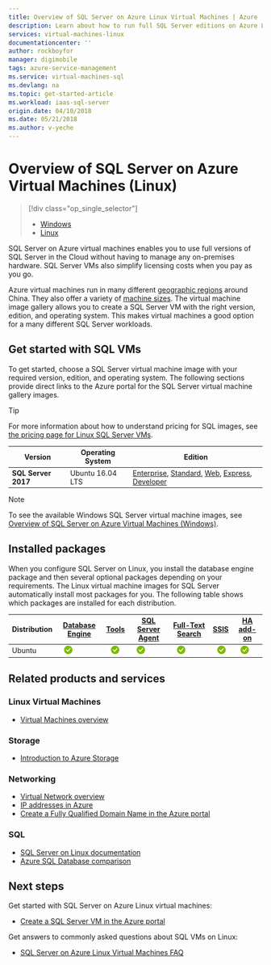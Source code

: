 ```yaml
---
title: Overview of SQL Server on Azure Linux Virtual Machines | Azure
description: Learn about how to run full SQL Server editions on Azure Linux Virtual machines. Get direct links to all Linux SQL Server VM images and related content.
services: virtual-machines-linux
documentationcenter: ''
author: rockboyfor
manager: digimobile
tags: azure-service-management
ms.service: virtual-machines-sql
ms.devlang: na
ms.topic: get-started-article
ms.workload: iaas-sql-server
origin.date: 04/10/2018
ms.date: 05/21/2018
ms.author: v-yeche
---
```

# Overview of SQL Server on Azure Virtual Machines (Linux)

> [!div class="op_single_selector"]
> * [Windows](../../windows/sql/virtual-machines-windows-sql-server-iaas-overview.md)
> * [Linux](sql-server-linux-virtual-machines-overview.md)

SQL Server on Azure virtual machines enables you to use full versions of SQL Server in the Cloud without having to manage any on-premises hardware. SQL Server VMs also simplify licensing costs when you pay as you go.

Azure virtual machines run in many different [geographic regions](https://www.azure.cn/support/service-dashboard/) around China. They also offer a variety of [machine sizes](../sizes.md). The virtual machine image gallery allows you to create a SQL Server VM with the right version, edition, and operating system. This makes virtual machines a good option for a many different SQL Server workloads.
<!--Notice: Change around the world to China -->

<a name="create"></a>
##  Get started with SQL VMs

To get started, choose a SQL Server virtual machine image with your required version, edition, and operating system. The following sections provide direct links to the Azure portal for the SQL Server virtual machine gallery images.

> [!TIP]
> For more information about how to understand pricing for SQL images, see [the pricing page for Linux SQL Server VMs](https://www.azure.cn/pricing/details/virtual-machines/).

| Version | Operating System | Edition |
| --- | --- | --- |
| **SQL Server 2017** | Ubuntu 16.04 LTS |[Enterprise](https://portal.azure.cn/#create/Microsoft.SQLServer2017EnterpriseonUbuntuServer1604LTS), [Standard](https://portal.azure.cn/#create/Microsoft.SQLServer2017StandardonUbuntuServer1604LTS), [Web](https://portal.azure.cn/#create/Microsoft.SQLServer2017WebonUbuntuServer1604LTS), [Express](https://portal.azure.cn/#create/Microsoft.FreeSQLServerLicenseSQLServer2017ExpressonUbuntuServer1604LTS), [Developer](https://portal.azure.cn/#create/Microsoft.FreeSQLServerLicenseSQLServer2017DeveloperonUbuntuServer1604LTS) |
<!-- Not Avaiable on RHEL (Red Har Enterprise License) -->
<!-- Not Avaiable on SLES (SUSE Linux Enterprise Server) -->

> [!NOTE]
> To see the available Windows SQL Server virtual machine images, see [Overview of SQL Server on Azure Virtual Machines (Windows)](../../windows/sql/virtual-machines-windows-sql-server-iaas-overview.md).

<a name="packages"></a>
##  Installed packages

When you configure SQL Server on Linux, you install the database engine package and then several optional packages depending on your requirements. The Linux virtual machine images for SQL Server automatically install most packages for you. The following table shows which packages are installed for each distribution.

| Distribution | [Database Engine](https://docs.microsoft.com/sql/linux/sql-server-linux-setup) | [Tools](https://docs.microsoft.com/sql/linux/sql-server-linux-setup-tools) | [SQL Server Agent](https://docs.microsoft.com/sql/linux/sql-server-linux-setup-sql-agent) | [Full-Text Search](https://docs.microsoft.com/sql/linux/sql-server-linux-setup-full-text-search) | [SSIS](https://docs.microsoft.com/sql/linux/sql-server-linux-setup-ssis) | [HA add-on](https://docs.microsoft.com/sql/linux/sql-server-linux-business-continuity-dr) |
|---|---|---|---|---|---|---|
| Ubuntu | ![yes](./media/sql-server-linux-virtual-machines-overview/yes.png) | ![yes](./media/sql-server-linux-virtual-machines-overview/yes.png) | ![yes](./media/sql-server-linux-virtual-machines-overview/yes.png) | ![yes](./media/sql-server-linux-virtual-machines-overview/yes.png) | ![yes](./media/sql-server-linux-virtual-machines-overview/yes.png) | ![yes](./media/sql-server-linux-virtual-machines-overview/yes.png) |
<!-- Not Avaiable on RHEL (Red Har Enterprise License) -->
<!-- Not Avaiable on SLES (SUSE Linux Enterprise Server) -->

## Related products and services

### Linux Virtual Machines

* [Virtual Machines overview](../overview.md)

### Storage

* [Introduction to Azure Storage](../../../storage/common/storage-introduction.md)

### Networking

* [Virtual Network overview](../../../virtual-network/virtual-networks-overview.md)
* [IP addresses in Azure](../../../virtual-network/virtual-network-ip-addresses-overview-arm.md)
* [Create a Fully Qualified Domain Name in the Azure portal](../portal-create-fqdn.md)

### SQL

* [SQL Server on Linux documentation](https://docs.microsoft.com/sql/linux)
* [Azure SQL Database comparison](../../../sql-database/sql-database-paas-vs-sql-server-iaas.md)

## Next steps

Get started with SQL Server on Azure Linux virtual machines:

* [Create a SQL Server VM in the Azure portal](provision-sql-server-linux-virtual-machine.md)

Get answers to commonly asked questions about SQL VMs on Linux:

* [SQL Server on Azure Linux Virtual Machines FAQ](sql-server-linux-faq.md)
<!-- Update_Description: update meta properties, wording update, update link -->